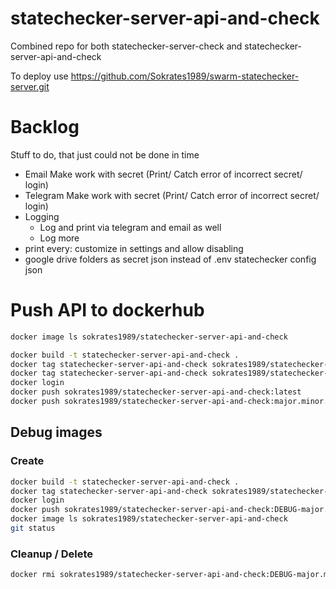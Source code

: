 # statechecker-server-api-and-check
Combined repo for both statechecker-server-check and statechecker-server-api-and-check

To deploy use https://github.com/Sokrates1989/swarm-statechecker-server.git

# Backlog
Stuff to do, that just could not be done in time
- Email Make work with secret (Print/ Catch error of incorrect secret/ login)
- Telegram Make work with secret (Print/ Catch error of incorrect secret/ login)
- Logging
    - Log and print via telegram and email as well
    - Log more
- print every: customize in settings and allow disabling
- google drive folders as secret json instead of .env statechecker config json


# Push API to dockerhub

```bash
docker image ls sokrates1989/statechecker-server-api-and-check
```

```bash
docker build -t statechecker-server-api-and-check .
docker tag statechecker-server-api-and-check sokrates1989/statechecker-server-api-and-check:latest
docker tag statechecker-server-api-and-check sokrates1989/statechecker-server-api-and-check:major.minor.patch
docker login
docker push sokrates1989/statechecker-server-api-and-check:latest
docker push sokrates1989/statechecker-server-api-and-check:major.minor.patch
```


## Debug images

### Create

```bash
docker build -t statechecker-server-api-and-check .
docker tag statechecker-server-api-and-check sokrates1989/statechecker-server-api-and-check:DEBUG-major.minor.patch
docker login
docker push sokrates1989/statechecker-server-api-and-check:DEBUG-major.minor.patch
docker image ls sokrates1989/statechecker-server-api-and-check
git status

```
### Cleanup / Delete
```bash
docker rmi sokrates1989/statechecker-server-api-and-check:DEBUG-major.minor.patch
```

